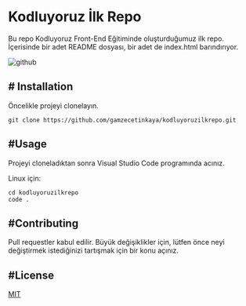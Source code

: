 # Kodluyoruz İlk Repo
Bu repo Kodluyoruz Front-End Eğitiminde oluşturduğumuz ilk repo. İçerisinde bir adet README dosyası, bir adet de index.html barındırıyor.

![github](https://user-images.githubusercontent.com/86261472/124294916-e9c0c480-db60-11eb-8374-c368e1eb1cce.png)

 ## #  Installation
Öncelikle projeyi clonelayın.

```
git clone https://github.com/gamzecetinkaya/kodluyoruzilkrepo.git 
```

##  #Usage

Projeyi cloneladıktan sonra Visual Studio Code programında acınız.

Linux için:

``` 
cd kodluyoruzilkrepo
code . 
``` 

## #Contributing

Pull requestler kabul edilir. Büyük değişiklikler için, lütfen önce neyi değiştirmek istediğinizi tartışmak için bir konu açınız.

## #License

[MIT](https://choosealicense.com/licenses/mit/)

